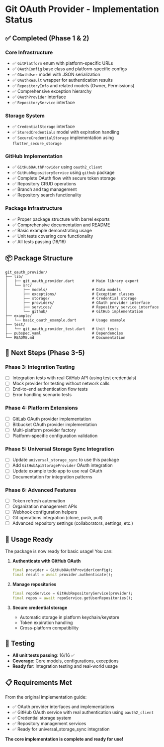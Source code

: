 # Git OAuth Provider - Implementation Status

## ✅ **Completed (Phase 1 & 2)**

### **Core Infrastructure**

- ✅ `GitPlatform` enum with platform-specific URLs
- ✅ `OAuthConfig` base class and platform-specific configs
- ✅ `OAuthUser` model with JSON serialization
- ✅ `OAuthResult` wrapper for authentication results
- ✅ `RepositoryInfo` and related models (Owner, Permissions)
- ✅ Comprehensive exception hierarchy
- ✅ `OAuthProvider` interface
- ✅ `RepositoryService` interface

### **Storage System**

- ✅ `CredentialStorage` interface
- ✅ `StoredCredentials` model with expiration handling
- ✅ `SecureCredentialStorage` implementation using `flutter_secure_storage`

### **GitHub Implementation**

- ✅ `GitHubOAuthProvider` using `oauth2_client`
- ✅ `GitHubRepositoryService` using `github` package
- ✅ Complete OAuth flow with secure token storage
- ✅ Repository CRUD operations
- ✅ Branch and tag management
- ✅ Repository search functionality

### **Package Infrastructure**

- ✅ Proper package structure with barrel exports
- ✅ Comprehensive documentation and README
- ✅ Basic example demonstrating usage
- ✅ Unit tests covering core functionality
- ✅ All tests passing (16/16)

## 📦 **Package Structure**

```
git_oauth_provider/
├── lib/
│   ├── git_oauth_provider.dart        # Main library export
│   └── src/
│       ├── models/                    # Data models
│       ├── exceptions/                # Exception classes
│       ├── storage/                   # Credential storage
│       ├── providers/                 # OAuth provider interface
│       ├── services/                  # Repository service interface
│       └── github/                    # GitHub implementation
├── example/
│   └── basic_oauth_example.dart       # Usage example
├── test/
│   └── git_oauth_provider_test.dart   # Unit tests
├── pubspec.yaml                       # Dependencies
└── README.md                          # Documentation
```

## 🚧 **Next Steps (Phase 3-5)**

### **Phase 3: Integration Testing**

- [ ] Integration tests with real GitHub API (using test credentials)
- [ ] Mock provider for testing without network calls
- [ ] End-to-end authentication flow tests
- [ ] Error handling scenario tests

### **Phase 4: Platform Extensions**

- [ ] GitLab OAuth provider implementation
- [ ] Bitbucket OAuth provider implementation
- [ ] Multi-platform provider factory
- [ ] Platform-specific configuration validation

### **Phase 5: Universal Storage Sync Integration**

- [ ] Update `universal_storage_sync` to use this package
- [ ] Add `GitHubApiStorageProvider` OAuth integration
- [ ] Update example todo app to use real OAuth
- [ ] Documentation for integration patterns

### **Phase 6: Advanced Features**

- [ ] Token refresh automation
- [ ] Organization management APIs
- [ ] Webhook configuration helpers
- [ ] Git operations integration (clone, push, pull)
- [ ] Advanced repository settings (collaborators, settings, etc.)

## 🔧 **Usage Ready**

The package is now ready for basic usage! You can:

1. **Authenticate with GitHub OAuth**

   ```dart
   final provider = GitHubOAuthProvider(config);
   final result = await provider.authenticate();
   ```

2. **Manage repositories**

   ```dart
   final repoService = GitHubRepositoryService(provider);
   final repos = await repoService.getUserRepositories();
   ```

3. **Secure credential storage**
   - Automatic storage in platform keychain/keystore
   - Token expiration handling
   - Cross-platform compatibility

## 🧪 **Testing**

- **All unit tests passing**: 16/16 ✅
- **Coverage**: Core models, configurations, exceptions
- **Ready for**: Integration testing and real-world usage

## 📋 **Requirements Met**

From the original implementation guide:

- ✅ OAuth provider interfaces and implementations
- ✅ GitHub OAuth service with real authentication using `oauth2_client`
- ✅ Credential storage system
- ✅ Repository management services
- ✅ Ready for universal_storage_sync integration

**The core implementation is complete and ready for use!**
